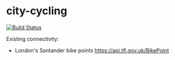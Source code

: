 # city-cycling

[![Build Status](https://travis-ci.org/kovacss/city-cycling.svg?branch=master)](https://travis-ci.org/kovacss/city-cycling)

Existing connectivity:
- London's Santander bike points https://api.tfl.gov.uk/BikePoint
